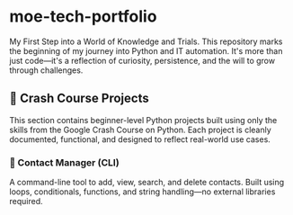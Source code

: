 # moe-tech-portfolio
My First Step into a World of Knowledge and Trials. This repository marks the beginning of my journey into Python and IT automation. It's more than just code—it's a reflection of curiosity, persistence, and the will to grow through challenges. 

## 📁 Crash Course Projects

This section contains beginner-level Python projects built using only the skills from the Google Crash Course on Python. Each project is cleanly documented, functional, and designed to reflect real-world use cases.

### 🔹 Contact Manager (CLI)
A command-line tool to add, view, search, and delete contacts. Built using loops, conditionals, functions, and string handling—no external libraries required.

